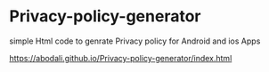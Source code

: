 # Privacy-policy-generator

simple Html code to genrate Privacy policy for Android and ios Apps

https://abodali.github.io/Privacy-policy-generator/index.html
